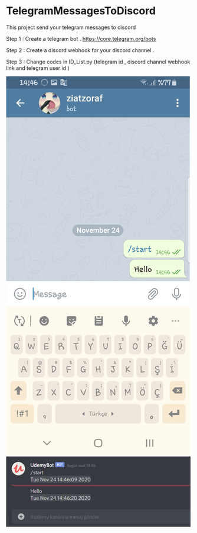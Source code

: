 # TelegramMessagesToDiscord
This project send your telegram messages to discord

Step 1 : 
Create a telegram bot . https://core.telegram.org/bots

Step 2 : 
Create a discord webhook for your discord channel .

Step 3 :
Change codes in ID_List.py (telegram id , discord channel webhook link  and telegram user id )


![alt text](https://github.com/Fatihcil16/TelegramMessagesToDiscord/blob/main/TelegramExample.jpg "Telegram")
![alt text](https://github.com/Fatihcil16/TelegramMessagesToDiscord/blob/main/DiscordExample.jpg "Discord")
